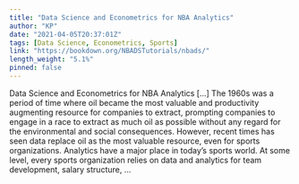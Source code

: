 ```yaml
---
title: "Data Science and Econometrics for NBA Analytics"
author: "KP"
date: "2021-04-05T20:37:01Z"
tags: [Data Science, Econometrics, Sports]
link: "https://bookdown.org/NBADSTutorials/nbads/"
length_weight: "5.1%"
pinned: false
---
```


Data Science and Econometrics for NBA Analytics [...] The 1960s was a period of time where oil became the most valuable and productivity augmenting resource for companies to extract, prompting companies to engage in a race to extract as much oil as possible without any regard for the environmental and social consequences. However, recent times has seen data replace oil as the most valuable resource, even for sports organizations. Analytics have a major place in today’s sports world. At some level, every sports organization relies on data and analytics for team development, salary structure, ...

